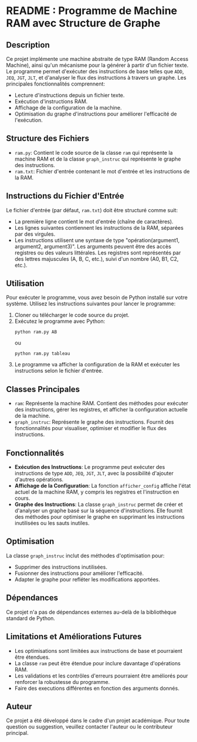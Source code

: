 # README : Programme de Machine RAM avec Structure de Graphe

## Description
Ce projet implémente une machine abstraite de type RAM (Random Access Machine), ainsi qu'un mécanisme pour la générer à partir d'un fichier texte. Le programme permet d'exécuter des instructions de base telles que `ADD`, `JEQ`, `JGT`, `JLT`, et d'analyser le flux des instructions à travers un graphe. Les principales fonctionnalités comprennent:

- Lecture d'instructions depuis un fichier texte.
- Exécution d'instructions RAM.
- Affichage de la configuration de la machine.
- Optimisation du graphe d'instructions pour améliorer l'efficacité de l'exécution.

## Structure des Fichiers
- `ram.py`: Contient le code source de la classe `ram` qui représente la machine RAM et de la classe `graph_instruc` qui représente le graphe des instructions.
- `ram.txt`: Fichier d'entrée contenant le mot d'entrée et les instructions de la RAM.

## Instructions du Fichier d'Entrée
Le fichier d'entrée (par défaut, `ram.txt`) doit être structuré comme suit:
- La première ligne contient le mot d'entrée (chaîne de caractères).
- Les lignes suivantes contiennent les instructions de la RAM, séparées par des virgules.
- Les instructions utilisent une syntaxe de type "opération(argument1, argument2, argument3)". Les arguments peuvent être des accès registres ou des valeurs littérales.
Les registres sont représentés par des lettres majuscules (A, B, C, etc.), suivi d'un nombre (A0, B1, C2, etc.).

## Utilisation
Pour exécuter le programme, vous avez besoin de Python installé sur votre système. Utilisez les instructions suivantes pour lancer le programme:

1. Cloner ou télécharger le code source du projet.
2. Exécutez le programme avec Python:
   ```
   python ram.py AB
   ```
   ou
   ```
   python ram.py tableau
   ```
3. Le programme va afficher la configuration de la RAM et exécuter les instructions selon le fichier d'entrée.

## Classes Principales
- `ram`: Représente la machine RAM. Contient des méthodes pour exécuter des instructions, gérer les registres, et afficher la configuration actuelle de la machine.
- `graph_instruc`: Représente le graphe des instructions. Fournit des fonctionnalités pour visualiser, optimiser et modifier le flux des instructions.

## Fonctionnalités
- **Exécution des Instructions**: Le programme peut exécuter des instructions de type `ADD`, `JEQ`, `JGT`, `JLT`, avec la possibilité d'ajouter d'autres opérations.
- **Affichage de la Configuration**: La fonction `afficher_config` affiche l'état actuel de la machine RAM, y compris les registres et l'instruction en cours.
- **Graphe des Instructions**: La classe `graph_instruc` permet de créer et d'analyser un graphe basé sur la séquence d'instructions. Elle fournit des méthodes pour optimiser le graphe en supprimant les instructions inutilisées ou les sauts inutiles.

## Optimisation
La classe `graph_instruc` inclut des méthodes d'optimisation pour:
- Supprimer des instructions inutilisées.
- Fusionner des instructions pour améliorer l'efficacité.
- Adapter le graphe pour refléter les modifications apportées.

## Dépendances
Ce projet n'a pas de dépendances externes au-delà de la bibliothèque standard de Python.

## Limitations et Améliorations Futures
- Les optimisations sont limitées aux instructions de base et pourraient être étendues.
- La classe `ram` peut être étendue pour inclure davantage d'opérations RAM.
- Les validations et les contrôles d'erreurs pourraient être améliorés pour renforcer la robustesse du programme.
- Faire des executions différentes en fonction des arguments donnés.

## Auteur
Ce projet a été développé dans le cadre d'un projet académique. Pour toute question ou suggestion, veuillez contacter l'auteur ou le contributeur principal.